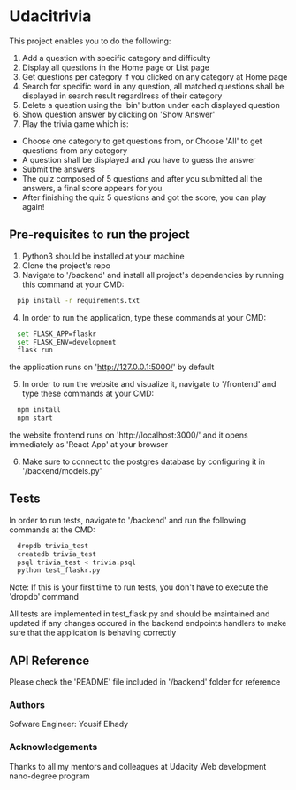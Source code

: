 # Udacitrivia

This project enables you to do the following:
1. Add a question with specific category and difficulty
2. Display all questions in the Home page or List page
3. Get questions per category if you clicked on any category at Home page
4. Search for specific word in any question, all matched questions shall be displayed in search result regardlress of their category
5. Delete a question using the 'bin' button under each displayed question
6. Show question answer by clicking on 'Show Answer'
7. Play the trivia game which is:
  - Choose one category to get questions from, or Choose 'All' to get questions from any category
  - A question shall be displayed and you have to guess the answer
  - Submit the answers
  - The quiz composed of 5 questions and after you submitted all the answers, a final score appears for you
  - After finishing the quiz 5 questions and got the score, you can play again!

## Pre-requisites to run the project

1. Python3 should be installed at your machine
2. Clone the project's repo
3. Navigate to '/backend' and install all project's dependencies by running this command at your CMD:
```bash
  pip install -r requirements.txt
```
4. In order to run the application, type these commands at your CMD:
```bash
  set FLASK_APP=flaskr
  set FLASK_ENV=development
  flask run
```
  the application runs on 'http://127.0.0.1:5000/' by default

5. In order to run the website and visualize it, navigate to '/frontend' and type these commands at your CMD:
```bash
  npm install
  npm start
```
  the website frontend runs on 'http://localhost:3000/' and it opens immediately as 'React App' at your browser

6. Make sure to connect to the postgres database by configuring it in '/backend/models.py'

## Tests

In order to run tests, navigate to '/backend' and run the following commands at the CMD:
```bash
  dropdb trivia_test
  createdb trivia_test
  psql trivia_test < trivia.psql
  python test_flaskr.py
```
  
Note: If this is your first time to run tests, you don't have to execute the 'dropdb' command

All tests are implemented in test_flask.py and should be maintained and updated if any changes occured in the backend endpoints handlers to make sure that the application is behaving correctly

## API Reference

Please check the 'README' file included in '/backend' folder for reference

### Authors

Sofware Engineer: Yousif Elhady

### Acknowledgements

Thanks to all my mentors and colleagues at Udacity Web development nano-degree program
